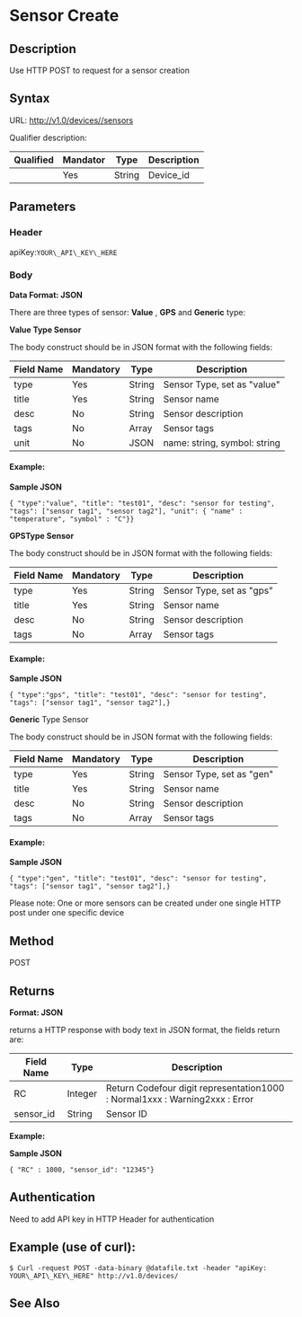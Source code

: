 # Sensor Create

## Description

Use HTTP POST to request for a sensor creation

## Syntax

URL: http://v1.0/devices//sensors

Qualifier description:

| Qualified | Mandator | Type| Description |
| --- | --- | --- | --- |
|  | Yes | String | Device\_id |

## Parameters

### Header

apiKey:`YOUR\_API\_KEY\_HERE`

### Body

**Data Format: JSON**

There are three types of sensor: **Value** , **GPS** and **Generic** type:

**Value Type Sensor**

The body construct should be in JSON format with the following fields:

|Field Name|Mandatory|Type|Description|
| --- | --- | --- | --- |
| type | Yes | String | Sensor Type, set as "value" |
| title | Yes | String | Sensor name |
| desc | No | String | Sensor description |
| tags | No | Array | Sensor tags |
| unit | No | JSON | name: string, symbol: string |

#### Example:

**Sample JSON**

```
{ "type":"value", "title": "test01", "desc": "sensor for testing", "tags": ["sensor tag1", "sensor tag2"], "unit": { "name" : "temperature", "symbol" : "C"}}
```

**GPSType Sensor**

The body construct should be in JSON format with the following fields:

|Field Name |Mandatory |Type |Description |
| --- | --- | --- | --- |
| type | Yes | String | Sensor Type, set as "gps" |
| title | Yes | String | Sensor name |
| desc | No | String | Sensor description |
| tags | No | Array | Sensor tags |

#### Example:

**Sample JSON**

```
{ "type":"gps", "title": "test01", "desc": "sensor for testing", "tags": ["sensor tag1", "sensor tag2"],}
```

**Generic** Type Sensor

The body construct should be in JSON format with the following fields:

|Field Name|Mandatory|Type|Description|
| --- | --- | --- | --- |
| type | Yes | String | Sensor Type, set as "gen" |
| title | Yes | String | Sensor name |
| desc | No | String | Sensor description |
| tags | No | Array | Sensor tags |

#### Example:

**Sample JSON**

```
{ "type":"gen", "title": "test01", "desc": "sensor for testing", "tags": ["sensor tag1", "sensor tag2"],}
```

Please note: One or more sensors can be created under one single HTTP post under one specific device

## Method

POST

## Returns

**Format: JSON**

returns a HTTP response with body text in JSON format, the fields return are:

|Field Name |Type |Description |
| --- | --- | --- |
| RC | Integer | Return Codefour digit representation1000 : Normal1xxx : Warning2xxx : Error |
| sensor\_id | String | Sensor ID |

**Example:**

**Sample JSON**

```
{ "RC" : 1000, "sensor_id": "12345"}
```

## Authentication

Need to add API key in HTTP Header for authentication

## Example (use of curl):

```
$ Curl -request POST -data-binary @datafile.txt -header "apiKey: YOUR\_API\_KEY\_HERE" http://v1.0/devices/
```

## See Also


